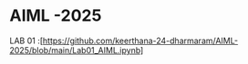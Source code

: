 # AIML -2025
LAB 01 :[https://github.com/keerthana-24-dharmaram/AIML-2025/blob/main/Lab01_AIML.ipynb]
